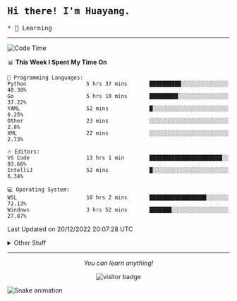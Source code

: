 <h2>
    <samp>Hi there! I'm Huayang.</samp>
</h2>
<p>
    <samp>
        * 🧐 Learning
    </samp>
</p>



<hr>


<!--START_SECTION:waka-->
![Code Time](http://img.shields.io/badge/Code%20Time-292%20hrs%2057%20mins-blue)

📊 **This Week I Spent My Time On** 

```text
💬 Programming Languages: 
Python                   5 hrs 37 mins       ██████████░░░░░░░░░░░░░░░   40.38% 
Go                       5 hrs 10 mins       █████████░░░░░░░░░░░░░░░░   37.22% 
YAML                     52 mins             █░░░░░░░░░░░░░░░░░░░░░░░░   6.25% 
Other                    23 mins             ░░░░░░░░░░░░░░░░░░░░░░░░░   2.8% 
XML                      22 mins             ░░░░░░░░░░░░░░░░░░░░░░░░░   2.73%

🔥 Editors: 
VS Code                  13 hrs 1 min        ███████████████████████░░   93.66% 
IntelliJ                 52 mins             █░░░░░░░░░░░░░░░░░░░░░░░░   6.34%

💻 Operating System: 
WSL                      10 hrs 2 mins       ██████████████████░░░░░░░   72.13% 
Windows                  3 hrs 52 mins       ███████░░░░░░░░░░░░░░░░░░   27.87%

```


 Last Updated on 20/12/2022 20:07:28 UTC
<!--END_SECTION:waka-->


<details>
  <summary>Other Stuff</summary>
  <br />
<!--   
  <p align="left">
    <img height="180em" src="https://github-readme-streak-stats.herokuapp.com/?user=GuillaumeFalourd" />
    
  </p> -->

  * 🏆 Some GitHub statistical reports:
  
  <img width="100%" src="https://github-profile-trophy.vercel.app/?username=xmchxup&column=7">
  <p align="left">  
    <img height="180em" src="https://github-readme-stats.vercel.app/api?username=xmchxup&hide_border=true&show_icons=true&include_all_commits=true&bg_color=0,EC6C6C,FFD479,FFFC79,73FA79&theme=graywhite&locale=en" />
    <img height="180em" src="https://github-readme-stats.vercel.app/api/top-langs/?username=xmchxup&hide=css,scss,html&langs_count=8&hide_border=true&layout=compact&bg_color=0,73FA79,73FDFF,D783FF&theme=graywhite&locale=en" />
  </p>
  
  <img width="100%" src="https://github-profile-summary-cards.vercel.app/api/cards/profile-details?username=xmchxup&theme=github" />
 
</a>
</details>
<hr>
<p align="center">
    <i>You can learn anything!</i>
    <p align="center">
        <img src="https://visitor-badge.laobi.icu/badge?page_id=xmchxup" alt="visitor badge"/>       
    </p>
</p>

![Snake animation](https://github.com/XmchxUp/XmchxUp/blob/output/github-contribution-grid-snake.gif)


